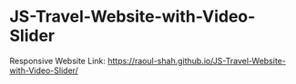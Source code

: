 # JS-Travel-Website-with-Video-Slider
Responsive Website
Link: https://raoul-shah.github.io/JS-Travel-Website-with-Video-Slider/
